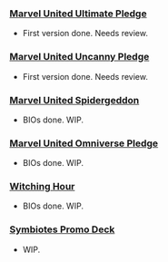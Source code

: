 ### [Marvel United Ultimate Pledge](https://raw.githubusercontent.com/OscarGarPer/Marvel-United-Json-Database/main/en/mun-ultimate.json)
- First version done. Needs review.

### [Marvel United Uncanny Pledge](https://raw.githubusercontent.com/OscarGarPer/Marvel-United-Json-Database/main/en/mun-uncanny.json)
- First version done. Needs review.

### [Marvel United Spidergeddon](https://raw.githubusercontent.com/OscarGarPer/Marvel-United-Json-Database/main/en/mun-spidergeddon.json)
- BIOs done. WIP.

### [Marvel United Omniverse Pledge](https://raw.githubusercontent.com/OscarGarPer/Marvel-United-Json-Database/main/en/mun-omniverse.json)
- BIOs done. WIP.

### [Witching Hour](https://raw.githubusercontent.com/OscarGarPer/Marvel-United-Json-Database/main/en/mun-pr02.json)
- BIOs done. WIP.

### [Symbiotes Promo Deck](https://raw.githubusercontent.com/OscarGarPer/Marvel-United-Json-Database/main/en/mun-symbiotes.json)
- WIP.